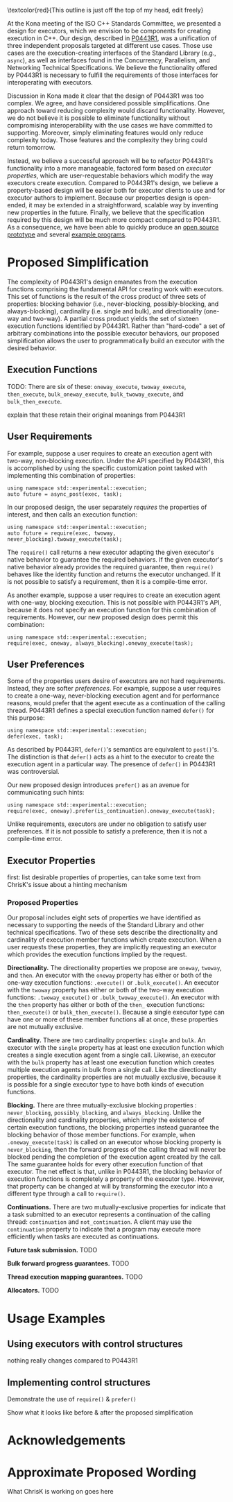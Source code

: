 \textcolor{red}{This outline is just off the top of my head, edit freely}

At the Kona meeting of the ISO C++ Standards Committee, we presented a design
for executors, which we envision to be components for creating execution in
C++. Our design, described in [P0443R1](https://wg21.link/P0443R1), was a
unification of three independent proposals targeted at different use cases.
Those use cases are the execution-creating interfaces of the Standard Library
(e.g., `async`), as well as interfaces found in the Concurrency, Parallelism,
and Networking Technical Specifications. We believe the functionality
offered by P0443R1 is necessary to fulfill the requirements of those
interfaces for interoperating with executors.

Discussion in Kona made it clear that the design of P0443R1 was too complex. We
agree, and have considered possible simplifications. One approach toward
reducing complexity would discard functionality. However, we do not believe it
is possible to eliminate functionality without compromising interoperability
with the use cases we have committed to supporting. Moreover, simply
eliminating features would only reduce complexity today. Those features and the
complexity they bring could return tomorrow.

Instead, we believe a successful approach will be to refactor P0443R1's
functionality into a more manageable, factored form based on *executor
properties*, which are user-requestable behaviors which modify the way
executors create execution. Compared to P0443R1's design, we believe a
property-based design will be easier both for executor clients to use and for
executor authors to implement. Because our properties design is open-ended, it
may be extended in a straightforward, scalable way by inventing new properties
in the future. Finally, we believe that the specification required by this
design will be much more compact compared to P0443R1. As a consequence, we have
been able to quickly produce an [open source prototype](https://github.com/executors/issaquah_2016/tree/rebind-prototype/rebind_prototype)
and several [example programs](https://github.com/executors/issaquah_2016/tree/rebind-prototype/rebind_prototype/examples).

# Proposed Simplification

The complexity of P0443R1's design emanates from the execution functions
comprising the fundamental API for creating work with executors. This set of
functions is the result of the cross product of three sets of properties:
blocking behavior (i.e., never-blocking, possibly-blocking, and
    always-blocking), cardinality (i.e. single and bulk), and directionality
(one-way and two-way). A partial cross product yields the set of sixteen
execution functions identified by P0443R1. Rather than "hard-code" a set of
arbitrary combinations into the possible executor behaviors, our proposed
simplification allows the user to programmatically build an executor with the
desired behavior.

## Execution Functions

TODO: There are six of these: `oneway_execute`, `twoway_execute`, `then_execute`, `bulk_oneway_execute`, `bulk_twoway_execute`, and `bulk_then_execute`.

explain that these retain their original meanings from P0443R1

## User Requirements

For example, suppose a user requires to create an execution agent with two-way,
    non-blocking execution. Under the API specified by P0443R1, this is
    accomplished by using the specific customization point tasked with
    implementing this combination of properties:

    using namespace std::experimental::execution;
    auto future = async_post(exec, task);

In our proposed design, the user separately *requires* the properties of interest, and then calls an execution function:

    using namespace std::experimental::execution;
    auto future = require(exec, twoway, never_blocking).twoway_execute(task);

The `require()` call returns a new executor adapting the given executor's
native behavior to guarantee the required behaviors. If the given executor's
native behavior already provides the required guarantee, then `require()`
behaves like the identity function and returns the executor unchanged. If it is
not possible to satisfy a requirement, then it is a compile-time error.

As another example, suppose a user requires to create an execution agent with
one-way, blocking execution. This is not possible with P0443R1's API,
because it does not specify an execution function for this combination of
requirements. However, our new proposed design does permit this combination:

    using namespace std::experimental::execution;
    require(exec, oneway, always_blocking).oneway_execute(task);

## User Preferences

Some of the properties users desire of executors are not hard requirements.
Instead, they are softer *preferences*. For example, suppose a user requires to
create a one-way, never-blocking execution agent and for performance reasons,
would prefer that the agent execute as a continuation of the calling
thread. P0443R1 defines a special execution function named `defer()` for
this purpose:

    using namespace std::experimental::execution;
    defer(exec, task);

As described by P0443R1, `defer()`'s semantics are equivalent to `post()`'s.
The distinction is that `defer()` acts as a hint to the executor to create the
execution agent in a particular way. The presence of `defer()` in P0443R1 was controversial.

Our new proposed design introduces `prefer()` as an avenue for communicating such hints:

    using namespace std::experimental::execution;
    require(exec, oneway).prefer(is_continuation).oneway_execute(task);

Unlike requirements, executors are under no obligation to satisfy user
preferences. If it is not possible to satisfy a preference, then it is not a
compile-time error.

## Executor Properties

first: list desirable properties of properties, can take some text from ChrisK's issue about a hinting mechanism

### Proposed Properties

Our proposal includes eight sets of properties we have identified as necessary
to supporting the needs of the Standard Library and other technical
specifications. Two of these sets describe the directionality and cardinality
of execution member functions which create execution. When a user requests
these properties, they are implicitly requesting an executor which provides the
execution functions implied by the request.

**Directionality.** The directionality properties we propose are `oneway`, `twoway`, and `then`. An
executor with the `oneway` property has either or both of the one-way execution
functions: `.execute()` or `.bulk_execute()`. An executor with the `twoway`
property has either or both of the two-way execution functions:
`.twoway_execute()` or `.bulk_twoway_execute()`. An executor with the `then`
property has either or both of the `then_` execution functions:
`then_execute()` or `bulk_then_execute()`. Because a single executor type can
have one or more of these member functions all at once, these properties are
not mutually exclusive.

**Cardinality.** There are two cardinality properties: `single` and `bulk`. An executor with the
`single` property has at least one execution function which creates a single
execution agent from a single call. Likewise, an executor with the `bulk`
property has at least one execution function which creates multiple execution
agents in bulk from a single call. Like the directionality properties, the
cardinality properties are not mutually exclusive, because it is possible for
a single executor type to have both kinds of execution functions.

**Blocking.** There are three mutually-exclusive blocking properties :
`never_blocking`, `possibly_blocking`, and `always_blocking`. Unlike the
directionality and cardinality properties, which imply the existence of certain
execution functions, the blocking properties instead guarantee the blocking
behavior of those member functions. For example, when `.oneway_execute(task)`
is called on an executor whose blocking property is `never_blocking`, then the
forward progress of the calling thread will never be blocked pending the
completion of the execution agent created by the call. The same guarantee holds
for every other execution function of that executor. The net effect is that,
unlike in P0443R1, the blocking behavior of execution functions is
completely a property of the executor type. However, that property can be
changed at will by transforming the executor into a different type through
a call to `require()`.

**Continuations.** There are two mutually-exclusive properties for indicate that a task submitted
to an executor represents a continuation of the calling thread: `continuation`
and `not_continuation`. A client may use the `continuation` property to
indicate that a program may execute more efficiently when tasks are
executed as continuations.

**Future task submission.** TODO

**Bulk forward progress guarantees.** TODO

**Thread execution mapping guarantees.** TODO

**Allocators.** TODO

# Usage Examples

## Using executors with control structures

nothing really changes compared to P0443R1

## Implementing control structures

Demonstrate the use of `require()` & `prefer()`

Show what it looks like before & after the proposed simplification

# Acknowledgements

# Approximate Proposed Wording

What ChrisK is working on goes here

